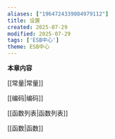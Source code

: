 ```yaml
---
aliases: ["1964724339084979112"]
title: 设置
created: 2025-07-29
modified: 2025-07-29
tags: ['ESB中心']
theme: ESB中心
---
```


**本章内容**

[[常量|常量]]

[[编码|编码]]

[[函数列表|函数列表]]

[[函数|函数]]